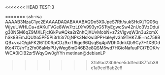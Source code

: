 <<<<<<< HEAD
TEST:3

=======
ssh-rsa AAAAB3NzaC1yc2EAAAADAQABAAABAQDo5X0JpeS7Rh/sukSHdXjTQ06qWjyuUWHLCa+dAKuTVGe8Ww7rzLtXfv993yrG5TtyEgwcSw42nUo3VzDdu/g30N5M6qZ9MXLFjclGkPwAQka2rZnhCjXUvMobN+z72VigvqW3n3u2cmXhSk8BEmJQUXo5PF5PI3rh3r70jNPk3NsKwi3PPHaleyIv3h9THK7JE+n4758BQB+vxJO/gkFK2I61D0RpCDz9xrT6igc66QsqBq4pWDh0dnkQb9Cy7H1XBDdiKo47C/rrTz2fn06aMxPUyWeg6mD46B3e8QSM5wd7HGioNafuuPCt7EOK/vWCA0iCiB2zr5WqyQw0gYYn metinan@debianLP
>>>>>>> 31b9ad23b6ece5dd1edd87fcb39e1a9eef8ab2e6
